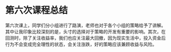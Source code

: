 # 第六次课程总结

第六次课上，同学们分小组进行了路演，老师也对于各个小组的策略给予了讲解。其中让我印象比较深刻的是，头寸的选择对于策略的开发有重要的影响。其次，在回测时，除了关注收益率，我们也应关注最大回撤，因为现实生活中，投入资金后行为不会变成完全理性的状态，会关注涨跌，好的策略应该兼顾收益与风险。